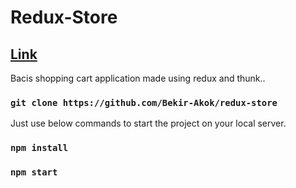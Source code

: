 # Redux-Store
## <a href="https://redux-store-486de.web.app/" target="_blank">Link</a>
Bacis shopping cart application made using redux and thunk..

### `git clone https://github.com/Bekir-Akok/redux-store`
Just use below commands to start the project on your local server.

### `npm install`
### `npm start`
